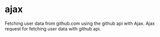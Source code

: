 # ajax
Fetching user data from github.com using the github api with Ajax.
Ajax request for fetching user data with github api.
